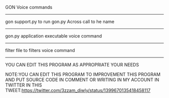 GON Voice commands

__________________
gon support.py 
to run gon.py Across call to he name
__________________
gon.py 
application executable voice command
__________________
filter file
to filters voice command 
__________________
YOU CAN EDIT THIS PROGRAM AS APPROPRIATE YOUR NEEDS

NOTE:YOU CAN EDIT THIS PROGRAM TO IMPROVEMENT THIS PROGRAM AND PUT SOURCE CODE IN COMMENT
OR WRITING IN MY ACCOUNT IN TWITTER IN THIS TWEET:https://twitter.com/3zzam_diwly/status/1399670135418458117